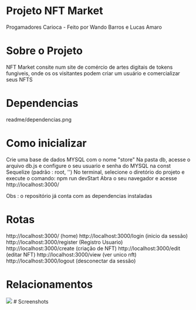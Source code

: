 # Projeto NFT Market
Progamadores Carioca - Feito por Wando Barros e Lucas Amaro
 
 
# Sobre o Projeto

NFT Market consite num site de comércio de artes digitais de tokens fungiveis, onde os os visitantes podem criar um usuário e comercializar seus NFTS

# Dependencias
readme/dependencias.png

# Como inicializar
Crie uma base de dados MYSQL com o nome "store"
Na pasta db, acesse o arquivo db.js e configure o seu usuario e senha do MYSQL na const Sequelize (padrão : root, '')
No terminal, selecione o diretório do projeto e execute o comando: npm run devStart
Abra o seu navegador e acesse http://localhost:3000/

Obs : o repositório já conta com as dependencias instaladas

# Rotas

http://localhost:3000/   (home)
http://localhost:3000/login  (inicio da sessão)
http://localhost:3000/register (Registro Usuario)
http://localhost:3000/create (criação de NFT)
http://localhost:3000/edit (editar NFT)
http://localhost:3000/view (ver unico nft)
http://localhost:3000/logout (desconectar da sessão)


# Relacionamentos

<img src="https://github.com/Wando2/nft-market/blob/10eeee4d549d169b1f44a15381d665310eb6e1dd/readme/Relacionamentos.png" />
 # Screenshots
 
 
 









